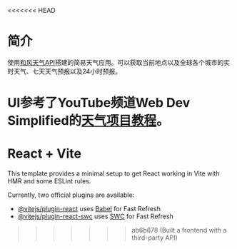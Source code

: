 <<<<<<< HEAD
# 简介
使用[和风天气API](https://dev.qweather.com/docs/api/)搭建的简易天气应用。可以获取当前地点以及全球各个城市的实时天气、七天天气预报以及24小时预报。

UI参考了YouTube频道Web Dev Simplified的[天气项目教程](https://www.youtube.com/watch?v=w0VEOghdMpQ)。
=======
# React + Vite

This template provides a minimal setup to get React working in Vite with HMR and some ESLint rules.

Currently, two official plugins are available:

- [@vitejs/plugin-react](https://github.com/vitejs/vite-plugin-react/blob/main/packages/plugin-react/README.md) uses [Babel](https://babeljs.io/) for Fast Refresh
- [@vitejs/plugin-react-swc](https://github.com/vitejs/vite-plugin-react-swc) uses [SWC](https://swc.rs/) for Fast Refresh
>>>>>>> ab6b678 (Built a frontend with a third-party API)
